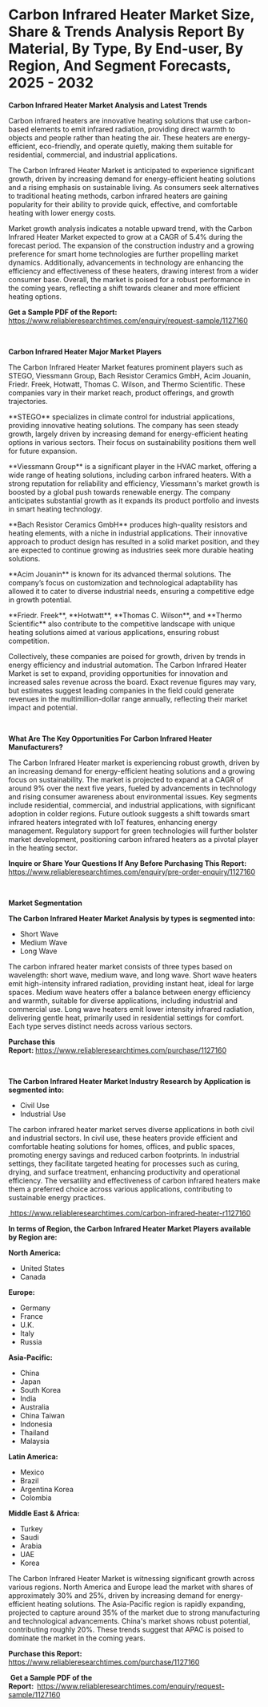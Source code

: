 <p><h1>Carbon Infrared Heater Market Size, Share & Trends Analysis Report By Material, By Type, By End-user, By Region, And Segment Forecasts, 2025 - 2032</h1></p><p><strong>Carbon Infrared Heater Market Analysis and Latest Trends</strong></p>
<p><p>Carbon infrared heaters are innovative heating solutions that use carbon-based elements to emit infrared radiation, providing direct warmth to objects and people rather than heating the air. These heaters are energy-efficient, eco-friendly, and operate quietly, making them suitable for residential, commercial, and industrial applications. </p><p>The Carbon Infrared Heater Market is anticipated to experience significant growth, driven by increasing demand for energy-efficient heating solutions and a rising emphasis on sustainable living. As consumers seek alternatives to traditional heating methods, carbon infrared heaters are gaining popularity for their ability to provide quick, effective, and comfortable heating with lower energy costs. </p><p>Market growth analysis indicates a notable upward trend, with the Carbon Infrared Heater Market expected to grow at a CAGR of 5.4% during the forecast period. The expansion of the construction industry and a growing preference for smart home technologies are further propelling market dynamics. Additionally, advancements in technology are enhancing the efficiency and effectiveness of these heaters, drawing interest from a wider consumer base. Overall, the market is poised for a robust performance in the coming years, reflecting a shift towards cleaner and more efficient heating options.</p></p>
<p><strong>Get a Sample PDF of the Report:&nbsp;</strong> <a href="https://www.reliableresearchtimes.com/enquiry/request-sample/1127160?utm_campaign=3439&utm_medium=2&utm_source=Github&utm_content=ia&utm_term=16042025&utm_id=carbon-infrared-heater">https://www.reliableresearchtimes.com/enquiry/request-sample/1127160</a></p>
<p>&nbsp;</p>
<p><strong>Carbon Infrared Heater Major Market Players</strong></p>
<p><p>The Carbon Infrared Heater Market features prominent players such as STEGO, Viessmann Group, Bach Resistor Ceramics GmbH, Acim Jouanin, Friedr. Freek, Hotwatt, Thomas C. Wilson, and Thermo Scientific. These companies vary in their market reach, product offerings, and growth trajectories.</p><p>**STEGO** specializes in climate control for industrial applications, providing innovative heating solutions. The company has seen steady growth, largely driven by increasing demand for energy-efficient heating options in various sectors. Their focus on sustainability positions them well for future expansion.</p><p>**Viessmann Group** is a significant player in the HVAC market, offering a wide range of heating solutions, including carbon infrared heaters. With a strong reputation for reliability and efficiency, Viessmann's market growth is boosted by a global push towards renewable energy. The company anticipates substantial growth as it expands its product portfolio and invests in smart heating technology.</p><p>**Bach Resistor Ceramics GmbH** produces high-quality resistors and heating elements, with a niche in industrial applications. Their innovative approach to product design has resulted in a solid market position, and they are expected to continue growing as industries seek more durable heating solutions.</p><p>**Acim Jouanin** is known for its advanced thermal solutions. The company’s focus on customization and technological adaptability has allowed it to cater to diverse industrial needs, ensuring a competitive edge in growth potential.</p><p>**Friedr. Freek**, **Hotwatt**, **Thomas C. Wilson**, and **Thermo Scientific** also contribute to the competitive landscape with unique heating solutions aimed at various applications, ensuring robust competition.</p><p>Collectively, these companies are poised for growth, driven by trends in energy efficiency and industrial automation. The Carbon Infrared Heater Market is set to expand, providing opportunities for innovation and increased sales revenue across the board. Exact revenue figures may vary, but estimates suggest leading companies in the field could generate revenues in the multimillion-dollar range annually, reflecting their market impact and potential.</p></p>
<p>&nbsp;</p>
<p><strong>What Are The Key Opportunities For Carbon Infrared Heater Manufacturers?</strong></p>
<p><p>The Carbon Infrared Heater market is experiencing robust growth, driven by an increasing demand for energy-efficient heating solutions and a growing focus on sustainability. The market is projected to expand at a CAGR of around 9% over the next five years, fueled by advancements in technology and rising consumer awareness about environmental issues. Key segments include residential, commercial, and industrial applications, with significant adoption in colder regions. Future outlook suggests a shift towards smart infrared heaters integrated with IoT features, enhancing energy management. Regulatory support for green technologies will further bolster market development, positioning carbon infrared heaters as a pivotal player in the heating sector.</p></p>
<p><strong>Inquire or Share Your Questions If Any Before Purchasing This Report:</strong> <a href="https://www.reliableresearchtimes.com/enquiry/pre-order-enquiry/1127160?utm_campaign=3439&utm_medium=2&utm_source=Github&utm_content=ia&utm_term=16042025&utm_id=carbon-infrared-heater">https://www.reliableresearchtimes.com/enquiry/pre-order-enquiry/1127160</a></p>
<p>&nbsp;</p>
<p><strong>Market Segmentation</strong></p>
<p><strong>The Carbon Infrared Heater Market Analysis by types is segmented into:</strong></p>
<p><ul><li>Short Wave</li><li>Medium Wave</li><li>Long Wave</li></ul></p>
<p><p>The carbon infrared heater market consists of three types based on wavelength: short wave, medium wave, and long wave. Short wave heaters emit high-intensity infrared radiation, providing instant heat, ideal for large spaces. Medium wave heaters offer a balance between energy efficiency and warmth, suitable for diverse applications, including industrial and commercial use. Long wave heaters emit lower intensity infrared radiation, delivering gentle heat, primarily used in residential settings for comfort. Each type serves distinct needs across various sectors.</p></p>
<p><strong>Purchase this Report:&nbsp;</strong><a href="https://www.reliableresearchtimes.com/purchase/1127160?utm_campaign=3439&utm_medium=2&utm_source=Github&utm_content=ia&utm_term=16042025&utm_id=carbon-infrared-heater">https://www.reliableresearchtimes.com/purchase/1127160</a></p>
<p>&nbsp;</p>
<p><strong>The Carbon Infrared Heater Market Industry Research by Application is segmented into:</strong></p>
<p><ul><li>Civil Use</li><li>Industrial Use</li></ul></p>
<p><p>The carbon infrared heater market serves diverse applications in both civil and industrial sectors. In civil use, these heaters provide efficient and comfortable heating solutions for homes, offices, and public spaces, promoting energy savings and reduced carbon footprints. In industrial settings, they facilitate targeted heating for processes such as curing, drying, and surface treatment, enhancing productivity and operational efficiency. The versatility and effectiveness of carbon infrared heaters make them a preferred choice across various applications, contributing to sustainable energy practices.</p></p>
<p><a href="https://www.reliableresearchtimes.com/carbon-infrared-heater-r1127160?utm_campaign=3439&utm_medium=2&utm_source=Github&utm_content=ia&utm_term=16042025&utm_id=carbon-infrared-heater">&nbsp;https://www.reliableresearchtimes.com/carbon-infrared-heater-r1127160</a></p>
<p><strong>In terms of Region, the Carbon Infrared Heater Market Players available by Region are:</strong></p>
<p>
    <p> <strong> North America: </strong>
        <ul>
            <li>United States</li>
            <li>Canada</li>
        </ul>
        </p> 
    <p> <strong> Europe: </strong>
        <ul>
            <li>Germany</li>
            <li>France</li>
            <li>U.K.</li>
            <li>Italy</li>
            <li>Russia</li>
        </ul>
        </p> 
    <p> <strong> Asia-Pacific: </strong>
        <ul>
            <li>China</li>
            <li>Japan</li>
            <li>South Korea</li>
            <li>India</li>
            <li>Australia</li>
            <li>China Taiwan</li>
            <li>Indonesia</li>
            <li>Thailand</li>
            <li>Malaysia</li>
        </ul>
        </p> 
    <p> <strong> Latin America: </strong>
        <ul>
            <li>Mexico</li>
            <li>Brazil</li>
            <li>Argentina Korea</li>
            <li>Colombia</li>
        </ul>
        </p> 
    <p> <strong> Middle East & Africa: </strong>
        <ul>
            <li>Turkey</li>
            <li>Saudi</li>
            <li>Arabia</li>
            <li>UAE</li>
            <li>Korea</li>
        </ul>
    </p>
    </p>
<p><p>The Carbon Infrared Heater Market is witnessing significant growth across various regions. North America and Europe lead the market with shares of approximately 30% and 25%, driven by increasing demand for energy-efficient heating solutions. The Asia-Pacific region is rapidly expanding, projected to capture around 35% of the market due to strong manufacturing and technological advancements. China's market shows robust potential, contributing roughly 20%. These trends suggest that APAC is poised to dominate the market in the coming years.</p></p>
<p><strong>Purchase this Report: </strong><a href="https://www.reliableresearchtimes.com/purchase/1127160?utm_campaign=3439&utm_medium=2&utm_source=Github&utm_content=ia&utm_term=16042025&utm_id=carbon-infrared-heater">https://www.reliableresearchtimes.com/purchase/1127160</a></p>
<p>&nbsp;<strong>Get a Sample PDF of the Report:&nbsp;&nbsp;</strong><a href="https://www.reliableresearchtimes.com/enquiry/request-sample/1127160?utm_campaign=3439&utm_medium=2&utm_source=Github&utm_content=ia&utm_term=16042025&utm_id=carbon-infrared-heater">https://www.reliableresearchtimes.com/enquiry/request-sample/1127160</a></p>
<p><strong></strong></p>
<p><p></p><p></p><p></p></p>